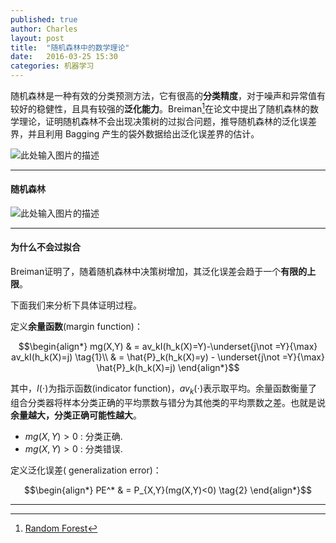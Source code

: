 ```yaml
---
published: true
author: Charles
layout: post
title:  "随机森林中的数学理论"
date:   2016-03-25 15:30
categories: 机器学习
---
```


随机森林是一种有效的分类预测方法，它有很高的**分类精度**，对于噪声和异常值有较好的稳健性，且具有较强的**泛化能力**。Breiman[^1]在论文中提出了随机森林的数学理论，证明随机森林不会出现决策树的过拟合问题，推导随机森林的泛化误差界，并且利用 Bagging 产生的袋外数据给出泛化误差界的估计。

![此处输入图片的描述][1]


----------

#### 随机森林
![此处输入图片的描述][2]


----------


#### 为什么不会过拟合
Breiman证明了，随着随机森林中决策树增加，其泛化误差会趋于一个**有限的上限**。

下面我们来分析下具体证明过程。

定义**余量函数**(margin function)：

$$\begin{align*}
mg(X,Y) & = av_kI(h_k(X)=Y)-\underset{j\not =Y}{\max} av_kI(h_k(X)=j) \tag{1}\\
& = \hat{P}_k(h_k(X)=y) - \underset{j\not =Y}{\max} \hat{P}_k(h_k(X)=j)
\end{align*}$$

其中，$I(\cdot)$为指示函数(indicator function)，$av_k(\cdot)$表示取平均。余量函数衡量了组合分类器将样本分类正确的平均票数与错分为其他类的平均票数之差。也就是说**余量越大，分类正确可能性越大**。

 - $mg(X,Y)>0$ : 分类正确.
 - $mg(X,Y)>0$ : 分类错误.

定义泛化误差( generalization error)：

$$\begin{align*}
PE^* & = P_{X,Y}(mg(X,Y)<0) \tag{2}
\end{align*}$$

----------


  [^1]: [Random Forest](https://www.stat.berkeley.edu/~breiman/randomforest2001.pdf)


  [1]: http://7xjbdi.com1.z0.glb.clouddn.com/2016-03-27_164830.png
  [2]: http://7xjbdi.com1.z0.glb.clouddn.com/2016-03-27_165533.png